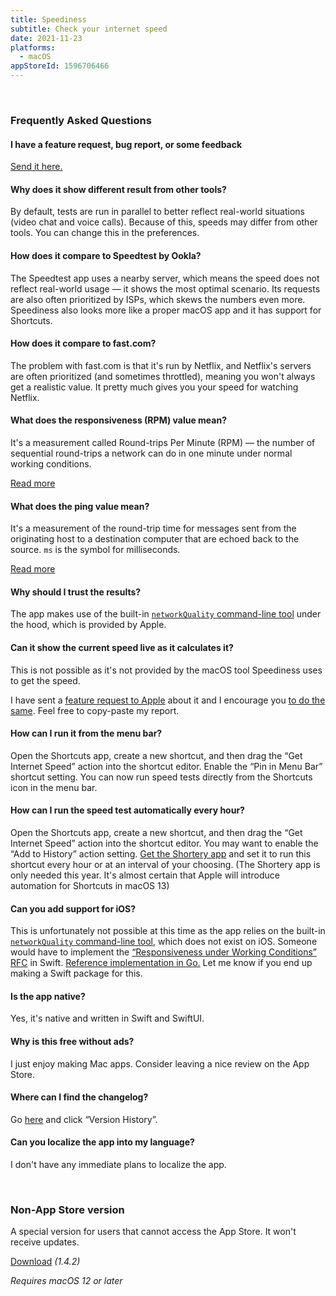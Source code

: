 ```yaml
---
title: Speediness
subtitle: Check your internet speed
date: 2021-11-23
platforms:
  - macOS
appStoreId: 1596706466
---
```


<br>

<a id="faq"></a>
### Frequently Asked Questions

#### I have a feature request, bug report, or some feedback

[Send it here.](https://sindresorhus.com/feedback?product=Speediness&referrer=Website-FAQ)

<a id="different-result"></a>
#### Why does it show different result from other tools?

By default, tests are run in parallel to better reflect real-world situations (video chat and voice calls). Because of this, speeds may differ from other tools. You can change this in the preferences.

<a id="ookla"></a>
#### How does it compare to Speedtest by Ookla?

The Speedtest app uses a nearby server, which means the speed does not reflect real-world usage — it shows the most optimal scenario. Its requests are also often prioritized by ISPs, which skews the numbers even more. Speediness also looks more like a proper macOS app and it has support for Shortcuts.

<a id="fast"></a>
#### How does it compare to fast.com?

The problem with fast.com is that it's run by Netflix, and Netflix's servers are often prioritized (and sometimes throttled), meaning you won't always get a realistic value. It pretty much gives you your speed for watching Netflix.

#### What does the responsiveness (RPM) value mean?

It's a measurement called Round-trips Per Minute (RPM) — the number of sequential round-trips a network can do in one minute under normal working conditions.

[Read more](https://support.apple.com/en-gb/HT212313)

#### What does the ping value mean?

It's a measurement of the round-trip time for messages sent from the originating host to a destination computer that are echoed back to the source. `ms` is the symbol for milliseconds.

[Read more](https://xtrium.com/what-is-a-good-ping-speed/)

#### Why should I trust the results?

The app makes use of the built-in [`networkQuality` command-line tool](https://support.apple.com/en-gb/HT212313) under the hood, which is provided by Apple.

#### Can it show the current speed live as it calculates it?

This is not possible as it's not provided by the macOS tool Speediness uses to get the speed.

I have sent a [feature request to Apple](https://github.com/feedback-assistant/reports/issues/346) about it and I encourage you [to do the same](https://www.apple.com/feedback/macos.html). Feel free to copy-paste my report.

#### How can I run it from the menu bar?

Open the Shortcuts app, create a new shortcut, and then drag the “Get Internet Speed” action into the shortcut editor. Enable the “Pin in Menu Bar” shortcut setting. You can now run speed tests directly from the Shortcuts icon in the menu bar.

<a id="scheduled"></a>
#### How can I run the speed test automatically every hour?

Open the Shortcuts app, create a new shortcut, and then drag the “Get Internet Speed” action into the shortcut editor. You may want to enable the “Add to History” action setting. [Get the Shortery app](https://apps.apple.com/no/app/shortery/id1594183810?mt=12) and set it to run this shortcut every hour or at an interval of your choosing. (The Shortery app is only needed this year. It's almost certain that Apple will introduce automation for Shortcuts in macOS 13)

<a id="ios"></a>
#### Can you add support for iOS?

This is unfortunately not possible at this time as the app relies on the built-in [`networkQuality` command-line tool](https://support.apple.com/en-gb/HT212313), which does not exist on iOS. Someone would have to implement the [“Responsiveness under Working Conditions” RFC](https://github.com/network-quality/draft-ietf-ippm-responsiveness/blob/master/draft-ietf-ippm-responsiveness.txt) in Swift. [Reference implementation in Go.](https://github.com/network-quality/goresponsiveness) Let me know if you end up making a Swift package for this.

#### Is the app native?

Yes, it's native and written in Swift and SwiftUI.

#### Why is this free without ads?

I just enjoy making Mac apps. Consider leaving a nice review on the App Store.

#### Where can I find the changelog?

Go [here](https://apps.apple.com/app/id1596706466) and click “Version History”.

#### Can you localize the app into my language?

I don't have any immediate plans to localize the app.

<br>

### Non-App Store version

A special version for users that cannot access the App Store. It won't receive updates.

[Download](https://dsc.cloud/sindresorhus/Speediness-1.4.2-1661934168) *(1.4.2)*

*Requires macOS 12 or later*
